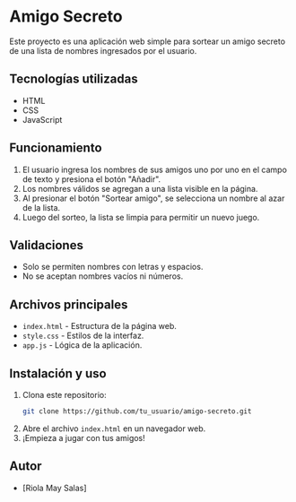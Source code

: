 # Amigo Secreto

Este proyecto es una aplicación web simple para sortear un amigo secreto de una lista de nombres ingresados por el usuario.

## Tecnologías utilizadas
- HTML
- CSS
- JavaScript

## Funcionamiento
1. El usuario ingresa los nombres de sus amigos uno por uno en el campo de texto y presiona el botón "Añadir".
2. Los nombres válidos se agregan a una lista visible en la página.
3. Al presionar el botón "Sortear amigo", se selecciona un nombre al azar de la lista.
4. Luego del sorteo, la lista se limpia para permitir un nuevo juego.

## Validaciones
- Solo se permiten nombres con letras y espacios.
- No se aceptan nombres vacíos ni números.

## Archivos principales
- `index.html` - Estructura de la página web.
- `style.css` - Estilos de la interfaz.
- `app.js` - Lógica de la aplicación.

## Instalación y uso
1. Clona este repositorio:
   ```bash
   git clone https://github.com/tu_usuario/amigo-secreto.git
   ```
2. Abre el archivo `index.html` en un navegador web.
3. ¡Empieza a jugar con tus amigos!

## Autor
- [Riola May Salas]
